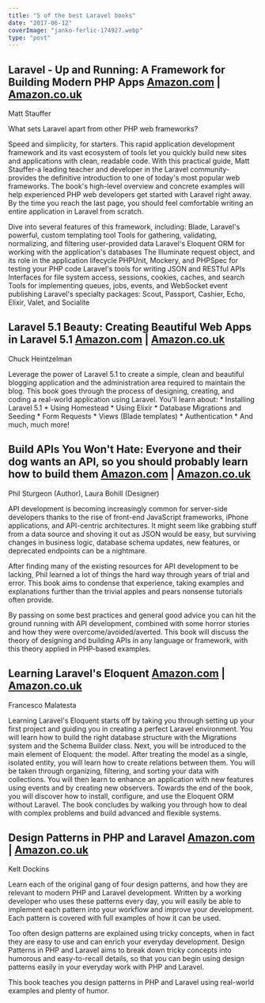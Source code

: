 ```yaml
---
title: "5 of the best Laravel books"
date: "2017-06-12"
coverImage: "janko-ferlic-174927.webp"
type: "post"
---
```


## Laravel - Up and Running: A Framework for Building Modern PHP Apps [Amazon.com](https://www.amazon.com/gp/product/1491936088/ref=as_li_tl?ie=UTF8&tag=michaelbrooks-20&camp=1789&creative=9325&linkCode=as2&creativeASIN=1491936088&linkId=6973e43204f87a267f61bb0e2b9973ef) | [Amazon.co.uk](https://www.amazon.co.uk/gp/product/1491936088/ref=as_li_tl?ie=UTF8&tag=wedeuk05-21&camp=1634&creative=6738&linkCode=as2&creativeASIN=1491936088&linkId=fc44d16f0550a52e9b03da9d20d78eb5)

Matt Stauffer

What sets Laravel apart from other PHP web frameworks?

Speed and simplicity, for starters. This rapid application development framework and its vast ecosystem of tools let you quickly build new sites and applications with clean, readable code. With this practical guide, Matt Stauffer-a leading teacher and developer in the Laravel community-provides the definitive introduction to one of today's most popular web frameworks. The book's high-level overview and concrete examples will help experienced PHP web developers get started with Laravel right away. By the time you reach the last page, you should feel comfortable writing an entire application in Laravel from scratch.

Dive into several features of this framework, including: Blade, Laravel's powerful, custom templating tool Tools for gathering, validating, normalizing, and filtering user-provided data Laravel's Eloquent ORM for working with the application's databases The Illuminate request object, and its role in the application lifecycle PHPUnit, Mockery, and PHPSpec for testing your PHP code Laravel's tools for writing JSON and RESTful APIs Interfaces for file system access, sessions, cookies, caches, and search Tools for implementing queues, jobs, events, and WebSocket event publishing Laravel's specialty packages: Scout, Passport, Cashier, Echo, Elixir, Valet, and Socialite

## Laravel 5.1 Beauty: Creating Beautiful Web Apps in Laravel 5.1 [Amazon.com](https://www.amazon.com/gp/product/B0113VALD0/ref=as_li_tl?ie=UTF8&tag=michaelbrooks-20&camp=1789&creative=9325&linkCode=as2&creativeASIN=B0113VALD0&linkId=fd8dd8562cd3543e8c52418079bbc580) | [Amazon.co.uk](https://www.amazon.co.uk/gp/product/1515040003/ref=as_li_tl?ie=UTF8&tag=wedeuk05-21&camp=1634&creative=6738&linkCode=as2&creativeASIN=1515040003&linkId=ece73dfbcd044e00a413e92cd1b00406)

Chuck Heintzelman

Leverage the power of Laravel 5.1 to create a simple, clean and beautiful blogging application and the administration area required to maintain the blog. This book goes through the process of designing, creating, and coding a real-world application using Laravel. You'll learn about: \* Installing Laravel 5.1 \* Using Homestead \* Using Elixir \* Database Migrations and Seeding \* Form Requests \* Views (Blade templates) \* Authentication \* And much, much more!

## Build APIs You Won't Hate: Everyone and their dog wants an API, so you should probably learn how to build them [Amazon.com](https://www.amazon.com/gp/product/0692232699/ref=as_li_tl?ie=UTF8&tag=michaelbrooks-20&camp=1789&creative=9325&linkCode=as2&creativeASIN=0692232699&linkId=5745e88f60a849c168a8ea58e366968c) | [Amazon.co.uk](https://www.amazon.co.uk/gp/product/0692232699/ref=as_li_tl?ie=UTF8&tag=wedeuk05-21&camp=1634&creative=6738&linkCode=as2&creativeASIN=0692232699&linkId=ece8747b1356cf66ba8617117b7bfa82)

Phil Sturgeon (Author), Laura Bohill (Designer)

API development is becoming increasingly common for server-side developers thanks to the rise of front-end JavaScript frameworks, iPhone applications, and API-centric architectures. It might seem like grabbing stuff from a data source and shoving it out as JSON would be easy, but surviving changes in business logic, database schema updates, new features, or deprecated endpoints can be a nightmare.

After finding many of the existing resources for API development to be lacking, Phil learned a lot of things the hard way through years of trial and error. This book aims to condense that experience, taking examples and explanations further than the trivial apples and pears nonsense tutorials often provide.

By passing on some best practices and general good advice you can hit the ground running with API development, combined with some horror stories and how they were overcome/avoided/averted. This book will discuss the theory of designing and building APIs in any language or framework, with this theory applied in PHP-based examples.

## Learning Laravel's Eloquent [Amazon.com](https://www.amazon.com/gp/product/1784391581/ref=as_li_tl?ie=UTF8&tag=michaelbrooks-20&camp=1789&creative=9325&linkCode=as2&creativeASIN=1784391581&linkId=4b495dc718c46738e2e66c7389ae8827) | [Amazon.co.uk](https://www.amazon.co.uk/gp/product/1784391581/ref=as_li_tl?ie=UTF8&tag=wedeuk05-21&camp=1634&creative=6738&linkCode=as2&creativeASIN=1784391581&linkId=e14b4e72eea22061078395e18c59d922)

Francesco Malatesta

Learning Laravel's Eloquent starts off by taking you through setting up your first project and guiding you in creating a perfect Laravel environment. You will learn how to build the right database structure with the Migrations system and the Schema Builder class. Next, you will be introduced to the main element of Eloquent: the model. After treating the model as a single, isolated entity, you will learn how to create relations between them. You will be taken through organizing, filtering, and sorting your data with collections. You will then learn to enhance an application with new features using events and by creating new observers. Towards the end of the book, you will discover how to install, configure, and use the Eloquent ORM without Laravel. The book concludes by walking you through how to deal with complex problems and build advanced and flexible systems.

## Design Patterns in PHP and Laravel [Amazon.com](https://www.amazon.com/gp/product/1484224507/ref=as_li_tl?ie=UTF8&tag=michaelbrooks-20&camp=1789&creative=9325&linkCode=as2&creativeASIN=1484224507&linkId=8baf439d6e9069c3cd6ed629b9ffc246) | [Amazon.co.uk](https://www.amazon.co.uk/gp/product/1484224507/ref=as_li_tl?ie=UTF8&tag=wedeuk05-21&camp=1634&creative=6738&linkCode=as2&creativeASIN=1484224507&linkId=7ffe50b03f12b45065d4b24dc1746f03)

Kelt Dockins

Learn each of the original gang of four design patterns, and how they are relevant to modern PHP and Laravel development. Written by a working developer who uses these patterns every day, you will easily be able to implement each pattern into your workflow and improve your development. Each pattern is covered with full examples of how it can be used.

Too often design patterns are explained using tricky concepts, when in fact they are easy to use and can enrich your everyday development. Design Patterns in PHP and Laravel aims to break down tricky concepts into humorous and easy-to-recall details, so that you can begin using design patterns easily in your everyday work with PHP and Laravel.

This book teaches you design patterns in PHP and Laravel using real-world examples and plenty of humor.
